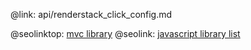 @link: api/renderstack_click_config.md

@seolinktop: [mvc library](https://webix.com)
@seolink: [javascript library list](https://webix.com/widget/list/)